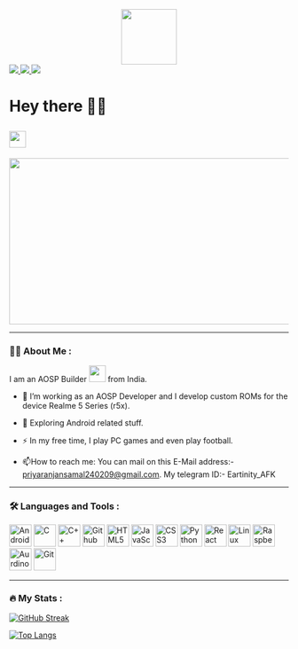 <div id="header" align="center">

  <img src="https://media.giphy.com/media/M9gbBd9nbDrOTu1Mqx/giphy.gif" width="100"/>

</div>
<div id="badges">
  <a href="https://telegram.me/Eartinity_AFK">
    <img src="https://img.shields.io/badge/logo-Telegram-blue?logo=telegram"/>
    </a>
  <a href="https://discordapp.com/users/eartinity_24">
    <img src="https://img.shields.io/badge/logo-Discord-blue?logo=discord"/>
    </a>
  <a href="https://sourceforge.net/projects/eartinity-builds/">
    <img src="https://img.shields.io/badge/logo-Sourceforge-blue?logo=sourceforge"/>
    </a>
  </div>
<h1>

  Hey there 👋👋

  <img src="https://media.giphy.com/media/hvRJCLFzcasrR4ia7z/giphy.gif" width="30px"/>

</h1>
<div align="center">

  <img src="https://media0.giphy.com/media/f3iwJFOVOwuy7K6FFw/giphy.webp?cid=6c09b9522c6abcb723a6685c7585ff98e13d3ba46fe355a1&ep=v1_internal_gifs_gifId&rid=giphy.webp&ct=g" width="600" height="300"/>

</div>

---


### :man_technologist: About Me :
I am an AOSP Builder <img src="https://media.giphy.com/media/WUlplcMpOCEmTGBtBW/giphy.gif" width="30"> from India.
- :telescope: I’m working as an AOSP Developer and I develop custom ROMs for the device Realme 5 Series (r5x).

- :seedling: Exploring Android related stuff.

- :zap: In my free time, I play PC games and even play football.

- :mailbox:How to reach me: You can mail on this E-Mail address:- priyaranjansamal240209@gmail.com. My telegram ID:- Eartinity_AFK
---

### :hammer_and_wrench: Languages and Tools :
<img src="https://upload.wikimedia.org/wikipedia/commons/thumb/3/31/Android_robot_head.svg/1200px-Android_robot_head.svg.png" title="Android" alt="Android" width="40" height="40"/>&nbsp;<img src="https://cdn.icon-icons.com/icons2/2415/PNG/512/c_original_logo_icon_146611.png" title="C" alt="C" width="40" height="40"/>&nbsp;<img src="https://cdn-icons-png.flaticon.com/512/6132/6132222.png" title="C++" alt="C++" width="40" height="40"/>&nbsp;<img src="https://encrypted-tbn0.gstatic.com/images?q=tbn:ANd9GcRFnodnRpX4NZFMqn25K6uMaBwFoxGR8v35kA&usqp=CAU" title="Github" alt="Github" width="40" height="40"/>&nbsp;<img src="https://cdn.icon-icons.com/icons2/1488/PNG/512/5352-html5_102567.png" title="HTML5" alt="HTML5" width="40" height="40"/>&nbsp;<img src="https://encrypted-tbn0.gstatic.com/images?q=tbn:ANd9GcTtvCIbaKBwWY-DvsSs-3NlN4ZWEx5V5b0evg&usqp=CAU" title="JavaScript" alt="JavaScript" width="40" height="40"/>&nbsp;<img src="https://cdn.freebiesupply.com/logos/large/2x/css3-logo-png-transparent.png" title="CSS3" alt="CSS3" width="40" height="40"/>&nbsp;<img src="https://cdn.iconscout.com/icon/free/png-256/free-python-3521655-2945099.png" title="Python" alt="Python" width="40" height="40"/>&nbsp;<img src="https://styles.redditmedia.com/t5_2su6s/styles/communityIcon_4g1uo0kd87c61.png?width=256&s=3f7493995143d3cf40b1fedc582607cea194b579" title="React" alt="React" width="40" height="40"/>&nbsp;<img src="https://upload.wikimedia.org/wikipedia/commons/thumb/f/f1/Icons8_flat_linux.svg/1200px-Icons8_flat_linux.svg.png" title="Linux" alt="Linux" width="40" height="40"/>&nbsp;<img src="https://cdn-icons-png.flaticon.com/512/5969/5969184.png" title="RaspberryPi"  alt="RaspberryPi" width="40" height="40"/>&nbsp;<img src="https://cdn.icon-icons.com/icons2/2699/PNG/512/arduino_logo_icon_170518.png" title="Aurdino"  alt="Aurdino" width="40" height="40"/>&nbsp;<img src="https://git-scm.com/images/logos/downloads/Git-Icon-1788C.png" title="Git" alt="Git" width="40" height="40"/>

</div>

---

### :fire: My Stats :

[![GitHub Streak](http://github-readme-streak-stats.herokuapp.com?user=eartinity&theme=dark)](https://git.io/streak-stats)

 [![Top Langs](https://github-readme-stats.vercel.app/api/top-langs/?username=eartinity&layout=compact&theme=vision-friendly-dark)](https://github.com/anuraghazra/github-readme-stats)                                                                                                   

    
